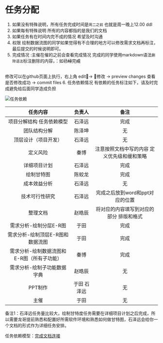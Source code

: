 # 任务分配
1. 如果没有特殊说明，所有任务完成时间是``周二之前`` 也就是周一晚上12.00 ddl
2. 如果每有特殊说明 所有的内容都指的是我们的文档
3. 如果任务有在时间内完不成的情况 希望及时沟通
4. 权限 绘制数据流图的同学如果觉得有不合理的地方可以修改需求文档再标注，最后提交的时候说明即可。
5. 完成情况 :主催在催的之前会查看完成情况 完成的同学使用markdown语法``删除语法``标注删除的内容，：如~~已经完成~~ 
<br>
修改可以在github页面上执行，右上角 edit-> 修改 -> preview changes 查看 是否修改成功 -> commit files
6. 任务依赖情况 有依赖的任务标注如下，请及时完成避免给后面同学造成负担

![任务依赖](https://upload-images.jianshu.io/upload_images/4714178-db4f01a2858539d2.png?imageMogr2/auto-orient/strip%7CimageView2/2/w/1240)
    

|任务内容|负责人|备注|
|:-----:|:-----:|:------:|
|项目分解结构 任务依赖模型|石泽远|完成|
|团队结构分解|陈泽坤|无|
|顶层设计（项目开发）|石泽远|无|
|定义风险|秦博|注意按照文档中写的内容 定义优先级和缓和策略|
|详细项目计划|石泽远|完成|
|绘制甘特图|陈蛟龙|完成|
|成本效益分析|石泽远|无|
|技术可行性研究|石泽远|完成之后放到word和ppt对应的位置|
|整理文档|赵晧辰|将对应的内容填写到对应的部分 排版和格式|
|需求分析-绘制分层E-R图|于田|完成|
|需求分析-绘制顶层E-R图和数据流图|于田|完成|
|需求分析-绘制数据流图和E-R图（所有子功能）|秦博|完成|
|需求分析-绘制子功能数据字典|赵晧辰|无|
|PPT制作|于田 石泽远|无|
|主催|于田|无|

备注1：石泽远任务量比较大，绘制甘特度任务需要在详细项目计划之后完成，所以需要龙哥提前熟悉和配置好所需软件环境和熟悉如何做甘特图，石泽远会给你一个文档的形式作为详细任务安排。

任务依赖模型：[完成文档连接](https://www.processon.com/view/link/5cbbb262e4b0841b84387a94)
